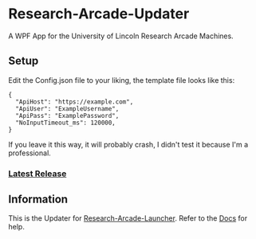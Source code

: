 # Research-Arcade-Updater
 A WPF App for the University of Lincoln Research Arcade Machines.
## Setup
  Edit the Config.json file to your liking, the template file looks like this:
  ```
  {
    "ApiHost": "https://example.com",
    "ApiUser": "ExampleUsername",
    "ApiPass": "ExamplePassword",
    "NoInputTimeout_ms": 120000,
  }
  ```
  If you leave it this way, it will probably crash, I didn't test it because I'm a professional.
### [Latest Release](https://github.com/Malphatt/Research-Arcade-Updater/releases/latest "GitHub.com")
## Information
  This is the Updater for [Research-Arcade-Launcher](https://github.com/Malphatt/Research-Arcade-Launcher "GitHub.com").
  Refer to the [Docs](https://github.com/Malphatt/Arcademia-Dev-Guide/wiki) for help.
